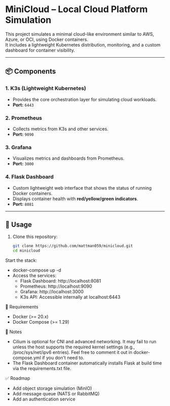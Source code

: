 # MiniCloud – Local Cloud Platform Simulation

This project simulates a minimal cloud-like environment similar to AWS, Azure, or OCI, using Docker containers.  
It includes a lightweight Kubernetes distribution, monitoring, and a custom dashboard for container visibility.

---

## 📦 Components

### 1. **K3s (Lightweight Kubernetes)**
- Provides the core orchestration layer for simulating cloud workloads.
- **Port:** `6443`

### 2. **Prometheus**
- Collects metrics from K3s and other services.
- **Port:** `9090`

### 3. **Grafana**
- Visualizes metrics and dashboards from Prometheus.
- **Port:** `3000`

### 4. **Flask Dashboard**
- Custom lightweight web interface that shows the status of running Docker containers.
- Displays container health with **red/yellow/green indicators**.
- **Port:** `8081`

---

## 🚀 Usage

1. Clone this repository:
   ```bash
   git clone https://github.com/mattman059/minicloud.git
   cd minicloud
Start the stack:
  - docker-compose up -d
  - Access the services:
      - Flask Dashboard: http://localhost:8081
      - Prometheus: http://localhost:9090
      - Grafana: http://localhost:3000
      - K3s API: Accessible internally at localhost:6443

🔧 Requirements
- Docker (>= 20.x)
- Docker Compose (>= 1.29)

📝 Notes
- Cilium is optional for CNI and advanced networking. It may fail to run unless the host supports the required kernel settings (e.g., /proc/sys/net/ipv6 entries). Feel free to comment it out in docker-compose.yml if you don't need to.
- The Flask Dashboard container automatically installs Flask at build time via the requirements.txt file.

✅ Roadmap

- Add object storage simulation (MinIO)
- Add message queue (NATS or RabbitMQ)
- Add an authentication service
